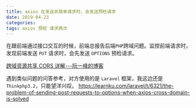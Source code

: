 ```yaml
---
title: axios 在发送非简单请求时，会发送预检请求
date: 2019-04-23
categories:
tags: axios 预检 请求两次
---
```


在跟前端通过接口交互的时候，前端总报告后端`PHP`跨域问题。监控前端请求时，发现前端发送 `PUT` 请求时，会先发送 `OPTIONS` 预检请求。

[跨域资源共享 CORS 详解---阮一峰的博客](http://www.ruanyifeng.com/blog/2016/04/cors.html)

遇到类似问题的问答参考，对方使用的是 `Laravel` 框架，我这边还是 `Thinkphp3.2`，只能望洋兴叹。
https://learnku.com/laravel/t/6321/the-problem-of-sending-post-requests-to-options-when-axios-cross-domain-is-solved

